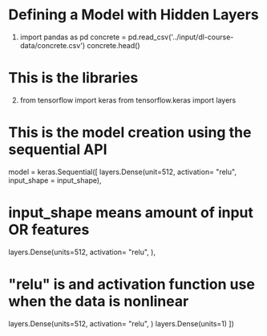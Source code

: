 # Defining a Model with Hidden Layers

1. import pandas as pd
   concrete = pd.read_csv('../input/dl-course-data/concrete.csv')
   concrete.head()

# This is the libraries

2. from tensorflow import keras
   from tensorflow.keras import layers

# This is the model creation using the sequential API

model = keras.Sequential([
layers.Dense(unit=512, activation= "relu", input_shape = input_shape),

# input_shape means amount of input OR features

layers.Dense(units=512, activation= "relu", ),

# "relu" is and activation function use when the data is nonlinear

layers.Dense(units=512, activation= "relu", )
layers.Dense(units=1)
])
